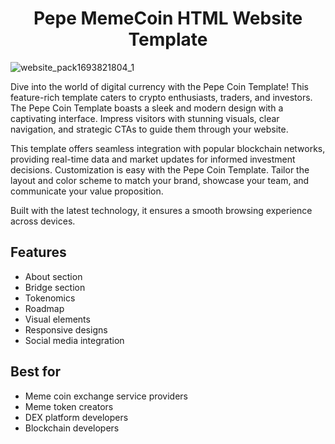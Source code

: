 <h1 align="center">Pepe MemeCoin HTML Website Template</h1>

![website_pack1693821804_1](https://static.bitrixinfotech.com/bitrixtheme/assets/images/screenshot/screenshot1686140743_3.png)

Dive into the world of digital currency with the Pepe Coin Template! This feature-rich template caters to crypto enthusiasts, traders, and investors.
The Pepe Coin Template boasts a sleek and modern design with a captivating interface. Impress visitors with stunning visuals, clear navigation, and strategic CTAs to guide them through your website.

This template offers seamless integration with popular blockchain networks, providing real-time data and market updates for informed investment decisions.
Customization is easy with the Pepe Coin Template. Tailor the layout and color scheme to match your brand, showcase your team, and communicate your value proposition. 

Built with the latest technology, it ensures a smooth browsing experience across devices.

## Features

- About section
- Bridge section
- Tokenomics
- Roadmap
- Visual elements
- Responsive designs
- Social media integration

## Best for
- Meme coin exchange service providers
- Meme token creators
- DEX platform developers
- Blockchain developers


<br></br>
